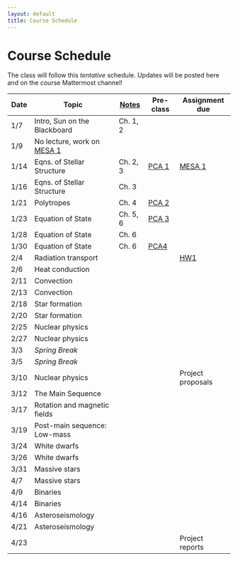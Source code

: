 ```yaml
---
layout: default
title: Course Schedule
---
```


# Course Schedule

The class will follow this _tentative_ schedule. Updates will be posted here and on the course Mattermost channel! 

Date  | Topic                        | [Notes](assets/stellar-notes.pdf) | Pre-class | Assignment due
------|------------------------------|-------|-----------|----------------
1/7   | Intro, Sun on the Blackboard | Ch. 1, 2 | | 
1/9   | No lecture, work on [MESA 1](assignments/mesa1.md)   | |
1/14  | Eqns. of Stellar Structure   | Ch. 2, 3 | [PCA 1](assignments/pca1.md) | [MESA 1](assignments/mesa1.md)
1/16  | Eqns. of Stellar Structure   | Ch. 3 |   |
1/21  | Polytropes                   | Ch. 4 |  [PCA 2](assignments/pca2.md) |
1/23  | Equation of State            | Ch. 5, 6 | [PCA 3](assignments/pca3.md) |
1/28  | Equation of State            | Ch. 6 |  |
1/30  | Equation of State          | Ch. 6 | [PCA4](assignments/pca4.md) |
2/4   | Radiation transport          |  | | [HW1](assignments/hw1.md)
2/6   | Heat conduction              |  | |
2/11  | Convection                   |  | |
2/13  | Convection                   |  | |
2/18  | Star formation               |  | | 
2/20  | Star formation               |  | |
2/25  | Nuclear physics              |  | |
2/27  | Nuclear physics              |  | |
3/3   | *Spring Break*               |  | |
3/5   | *Spring Break*               |  | |
3/10  | Nuclear physics              |  | | Project proposals
3/12  | The Main Sequence            |  | |
3/17  | Rotation and magnetic fields |  | |
3/19  | Post-main sequence: Low-mass |  | |
3/24  | White dwarfs                 |  | |
3/26  | White dwarfs                 |  | |
3/31  | Massive stars                |  | |
4/7   | Massive stars                |  | |
4/9   | Binaries                     |  | |
4/14  | Binaries                     |  | |
4/16  | Asteroseismology             |  | |
4/21  | Asteroseismology             |  | |
4/23  |  | | | Project reports
